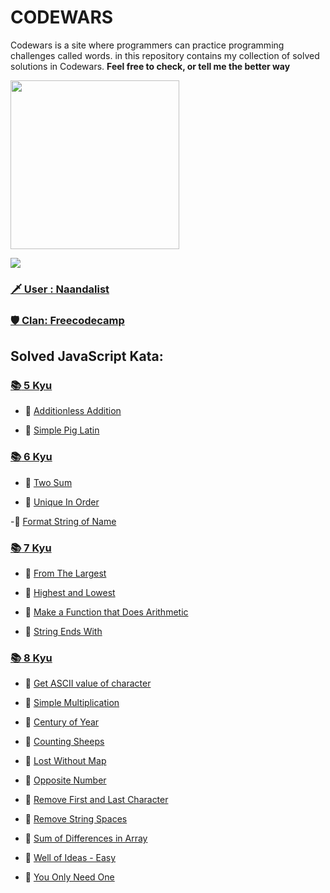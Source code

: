 
  # CODEWARS
   Codewars is a site where programmers can practice programming challenges called words. in this repository contains my collection of solved solutions in Codewars. **Feel free to check, or tell me the better way**

  <img height="270" src="https://miro.medium.com/max/1050/1*a9L7ZZhi8hIAJmWXmSaPXw.png">

  [<img src="https://www.codewars.com/users/Naandalist/badges/large">](https://www.codewars.com/users/Naandalist)

  ### [:dagger: User : Naandalist ](https://www.codewars.com/users/Naandalist)

  ### [:shield: Clan: Freecodecamp ](https://www.codewars.com/users/Naandalist)




  ## Solved JavaScript Kata:


  ### [:books: 5 Kyu](https://github.com/Naandalist/CODEWARS/tree/master/JavaScript/5kyu)

  - :green_book:
  [Additionless Addition](https://github.com/Naandalist/CODEWARS/blob/master/JavaScript/5kyu/AdditionlessAddition.js)

  - :green_book:
  [Simple Pig Latin](https://github.com/Naandalist/CODEWARS/blob/master/JavaScript/5kyu/SimplePigLatin.js)


  ### [:books: 6 Kyu](https://github.com/Naandalist/CODEWARS/tree/master/JavaScript/6kyu)

  - :green_book:
  [Two Sum](https://github.com/Naandalist/CODEWARS/blob/master/JavaScript/6kyu/TwoSum.js)


  - :green_book:
  [Unique In Order](https://github.com/Naandalist/CODEWARS/blob/master/JavaScript/6kyu/UniqueInOrder.js)

  -:green_book:
  [Format String of Name](https://github.com/Naandalist/CODEWARS/blob/master/JavaScript/6kyu/formatStringOfName.js)

  ### [:books: 7 Kyu](https://github.com/Naandalist/CODEWARS/tree/master/JavaScript/7kyu)

  - :green_book:
  [From The Largest](https://github.com/Naandalist/CODEWARS/blob/master/JavaScript/7kyu/FromTheLargest.js)

  - :green_book:
  [Highest and Lowest](https://github.com/Naandalist/CODEWARS/blob/master/JavaScript/7kyu/HighestandLowest.js)

  - :green_book:
  [Make a Function that Does Arithmetic](https://github.com/Naandalist/CODEWARS/blob/master/JavaScript/7kyu/MakeAFunctionThatDoesArithmetic.js)

  - :green_book:
  [String Ends With](https://github.com/Naandalist/CODEWARS/blob/master/JavaScript/7kyu/StringEndsWith.js)

  ### [:books: 8 Kyu](https://github.com/Naandalist/CODEWARS/tree/master/JavaScript/8kyu)

  - :green_book:
  [Get ASCII value of character](https://github.com/Naandalist/CODEWARS/blob/master/JavaScript/8kyu/getAsciiValueOfCharacter.js)

  - :green_book:
  [Simple Multiplication](https://github.com/Naandalist/CODEWARS/blob/master/JavaScript/8kyu/Simple%20multiplication.js)

  - :green_book:
  [Century of Year](https://github.com/Naandalist/CODEWARS/blob/master/JavaScript/8kyu/CenturyOfYear.js)

  - :green_book:
  [Counting Sheeps](https://github.com/Naandalist/CODEWARS/blob/master/JavaScript/8kyu/CountingSheep.js)

  - :green_book:
  [Lost Without Map](https://github.com/Naandalist/CODEWARS/blob/master/JavaScript/8kyu/LostWithoutMap.js)

  - :green_book:
  [Opposite Number](https://github.com/Naandalist/CODEWARS/blob/master/JavaScript/8kyu/OpositeNumber.js)

  - :green_book:
  [Remove First and Last Character](https://github.com/Naandalist/CODEWARS/blob/master/JavaScript/8kyu/RemoveFirstAndLastCharacter.js )

  - :green_book:
  [Remove String Spaces](https://github.com/Naandalist/CODEWARS/blob/master/JavaScript/8kyu/RemoveStringSpaces.js)

  - :green_book:
  [Sum of Differences in Array](https://github.com/Naandalist/CODEWARS/blob/master/JavaScript/8kyu/SumOfDifferencesInArray.js)


  - :green_book:
  [Well of Ideas - Easy](https://github.com/Naandalist/CODEWARS/blob/master/JavaScript/8kyu/WellOfIdeas.js)

  - :green_book:
  [You Only Need One](https://github.com/Naandalist/CODEWARS/blob/master/JavaScript/8kyu/YouOnlyNeedOne.js)
